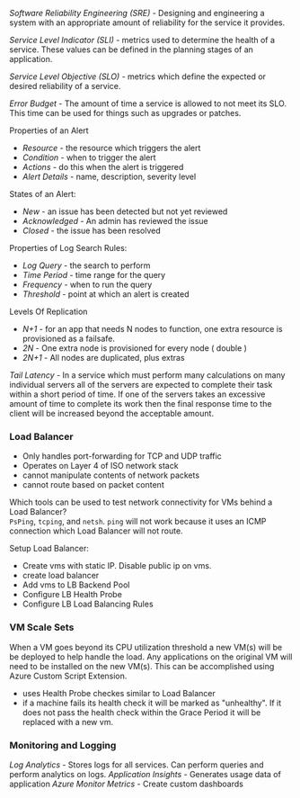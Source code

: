 *Software Reliability Engineering (SRE)* - Designing and engineering a system with an appropriate amount of reliability for the service it provides.  

*Service Level Indicator (SLI)* - metrics used to determine the health of a service. These values can be defined in the planning stages of an application.  

*Service Level Objective (SLO)* - metrics which define the expected or desired reliability of a service.  

*Error Budget* - The amount of time a service is allowed to not meet its SLO. This time can be used for things such as upgrades or patches.  

Properties of an Alert
- *Resource* - the resource which triggers the alert
- *Condition* - when to trigger the alert
- *Actions* - do this when the alert is triggered
- *Alert Details* - name, description, severity level

States of an Alert:
- *New* - an issue has been detected but not yet reviewed
- *Acknowledged* - An admin has reviewed the issue
- *Closed* - the issue has been resolved 

Properties of Log Search Rules:
- *Log Query* - the search to perform
- *Time Period* - time range for the query
- *Frequency* - when to run the query
- *Threshold* - point at which an alert is created

Levels Of Replication
- *N+1* - for an app that needs N nodes to function, one extra resource is provisioned as a failsafe.
- *2N* - One extra node is provisioned for every node ( double )
- *2N+1* - All nodes are duplicated, plus extras

*Tail Latency* - In a service which must perform many calculations on many individual servers all of the servers are expected to complete their task within a short period of time. If one of the servers takes an excessive amount of time to complete its work then the final response time to the client will be increased beyond the acceptable amount.

### Load Balancer
- Only handles port-forwarding for TCP and UDP traffic
- Operates on Layer 4 of ISO network stack
- cannot manipulate contents of network packets
- cannot route based on packet content

Which tools can be used to test network connectivity for VMs behind a Load Balancer?  
`PsPing`, `tcping`, and `netsh`. `ping` will not work because it uses an ICMP connection which Load Balancer will not route.   

Setup Load Balancer:  
- Create vms with static IP. Disable public ip on vms.
- create load balancer
- Add vms to LB Backend Pool
- Configure LB Health Probe
- Configure LB Load Balancing Rules

### VM Scale Sets
When a VM goes beyond its CPU utilization threshold a new VM(s) will be be deployed to help handle the load. Any applications on the original VM will need to be installed on the new VM(s). This can be accomplished using Azure Custom Script Extension.
- uses Health Probe checkes similar to Load Balancer
- if a machine fails its health check it will be marked as "unhealthy". If it does not pass the health check within the Grace Period it will be replaced with a new vm.

### Monitoring and Logging
*Log Analytics* - Stores logs for all services. Can perform queries and perform analytics on logs.
*Application Insights* - Generates usage data of application
*Azure Monitor Metrics* - Create custom dashboards